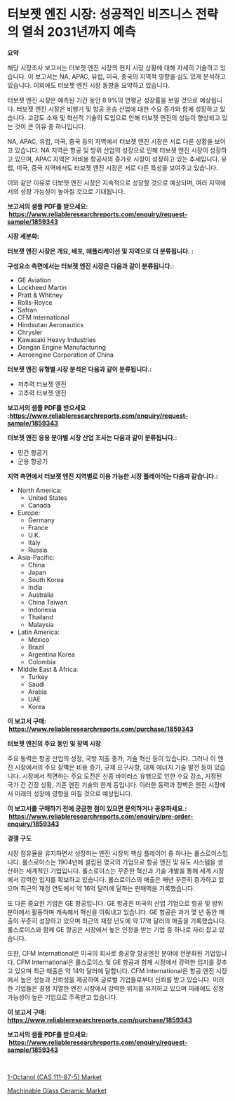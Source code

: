 <p><h1>터보젯 엔진 시장: 성공적인 비즈니스 전략의 열쇠 2031년까지 예측</h1></p><p><strong>요약</strong></p>
<p><p>해당 시장조사 보고서는 터보젯 엔진 시장의 현지 시장 상황에 대해 자세히 기술하고 있습니다. 이 보고서는 NA, APAC, 유럽, 미국, 중국의 지역적 영향을 심도 있게 분석하고 있습니다. 이외에도 터보젯 엔진 시장 동향을 요약하고 있습니다.</p><p>터보젯 엔진 시장은 예측된 기간 동안 8.9%의 연평균 성장률을 보일 것으로 예상됩니다. 터보젯 엔진 시장은 비행기 및 항공 운송 산업에 대한 수요 증가와 함께 성장하고 있습니다. 고강도 소재 및 혁신적 기술의 도입으로 인해 터보젯 엔진의 성능이 향상되고 있는 것이 큰 이유 중 하나입니다.</p><p>NA, APAC, 유럽, 미국, 중국 등의 지역에서 터보젯 엔진 시장은 서로 다른 상황을 보이고 있습니다. NA 지역은 항공 및 방위 산업의 성장으로 인해 터보젯 엔진 시장이 성장하고 있으며, APAC 지역은 저비용 항공사의 증가로 시장이 성장하고 있는 추세입니다. 유럽, 미국, 중국 지역에서도 터보젯 엔진 시장은 서로 다른 특성을 보여주고 있습니다.</p><p>이와 같은 이유로 터보젯 엔진 시장은 지속적으로 성장할 것으로 예상되며, 여러 지역에서의 성장 가능성이 높아질 것으로 기대됩니다.</p></p>
<p><strong>보고서의 샘플 PDF를 받으세요: &nbsp;<a href="https://www.reliableresearchreports.com/enquiry/request-sample/1859343">https://www.reliableresearchreports.com/enquiry/request-sample/1859343</a></strong></p>
<p><strong>시장 세분화:</strong></p>
<p><strong> 터보젯 엔진 시장은 개요, 배포, 애플리케이션 및 지역으로 더 분류됩니다. :</strong></p>
<p><strong>구성요소 측면에서는 터보젯 엔진 시장은 다음과 같이 분류됩니다.:</strong></p>
<p><ul><li>GE Aviation</li><li>Lockheed Martin</li><li>Pratt & Whitney</li><li>Rolls-Royce</li><li>Safran</li><li>CFM International</li><li>Hindsutan Aeronautics</li><li>Chrysler</li><li>Kawasaki Heavy Industries</li><li>Dongan Engine Manufacturing</li><li>Aeroengine Corporation of China</li></ul></p>
<p><strong> 터보젯 엔진 유형별 시장 분석은 다음과 같이 분류됩니다.:</strong></p>
<p><ul><li>저추력 터보젯 엔진</li><li>고추력 터보젯 엔진</li></ul></p>
<p><strong>보고서의 샘플 PDF를 받으세요 :<a href="https://www.reliableresearchreports.com/enquiry/request-sample/1859343">https://www.reliableresearchreports.com/enquiry/request-sample/1859343</a></strong></p>
<p><strong> 터보젯 엔진 응용 분야별 시장 산업 조사는 다음과 같이 분류됩니다.:</strong></p>
<p><ul><li>민간 항공기</li><li>군용 항공기</li></ul></p>
<p><strong>지역 측면에서 터보젯 엔진 지역별로 이용 가능한 시장 플레이어는 다음과 같습니다.:</strong></p>
<p><ul>
    <li>
        North America:
        <ul>
            <li>United States</li>
            <li>Canada</li>
        </ul>
    </li>
    <li>
        Europe:
        <ul>
            <li>Germany</li>
            <li>France</li>
            <li>U.K.</li>
            <li>Italy</li>
            <li>Russia</li>
        </ul>
    </li>
    <li>
        Asia-Pacific:
        <ul>
            <li>China</li>
            <li>Japan</li>
            <li>South Korea</li>
            <li>India</li>
            <li>Australia</li>
            <li>China Taiwan</li>
            <li>Indonesia</li>
            <li>Thailand</li>
            <li>Malaysia</li>
        </ul>
    </li>
    <li>
        Latin America:
        <ul>
            <li>Mexico</li>
            <li>Brazil</li>
            <li>Argentina Korea</li>
            <li>Colombia</li>
        </ul>
    </li>
    <li>
        Middle East & Africa:
        <ul>
            <li>Turkey</li>
            <li>Saudi</li>
            <li>Arabia</li>
            <li>UAE</li>
            <li>Korea</li>
        </ul>
    </li>
    </ul></p>
<p><strong>이 보고서 구매: &nbsp;<a href="https://www.reliableresearchreports.com/purchase/1859343">https://www.reliableresearchreports.com/purchase/1859343</a></strong></p>
<p><strong>터보젯 엔진의 주요 동인 및 장벽 시장</strong></p>
<p><p>주요 동력은 항공 산업의 성장, 국방 지출 증가, 기술 혁신 등이 있습니다. 그러나 이 엔진 시장에서의 주요 장벽은 비용 증가, 규제 요구사항, 대체 에너지 기술 발전 등이 있습니다. 시장에서 직면하는 주요 도전은 신종 바이러스 유행으로 인한 수요 감소, 지정된 국가 간 긴장 상황, 기존 엔진 기술의 한계 등입니다. 이러한 동력과 장벽은 엔진 시장에서 미래의 성장에 영향을 미칠 것으로 예상됩니다.</p></p>
<p><strong>이 보고서를 구매하기 전에 궁금한 점이 있으면 문의하거나 공유하세요.: &nbsp;<a href="https://www.reliableresearchreports.com/enquiry/pre-order-enquiry/1859343">https://www.reliableresearchreports.com/enquiry/pre-order-enquiry/1859343</a></strong></p>
<p><strong>경쟁 구도</strong></p>
<p><p>시장 점유율을 유지하면서 성장하는 엔진 시장의 핵심 플레이어 중 하나는 롤스로이스입니다. 롤스로이스는 1904년에 설립된 영국의 기업으로 항공 엔진 및 유도 시스템을 생산하는 세계적인 기업입니다. 롤스로이스는 꾸준한 혁신과 기술 개발을 통해 세계 시장에서 강력한 입지를 확보하고 있습니다. 롤스로이스의 매출은 매년 꾸준히 증가하고 있으며 최근의 재정 연도에서 약 16억 달러에 달하는 판매액을 기록했습니다.</p><p>또 다른 중요한 기업은 GE 항공입니다. GE 항공은 미국의 산업 기업으로 항공 및 방위 분야에서 활동하며 게속해서 혁신을 이뤄내고 있습니다. GE 항공은 과거 몇 년 동안 매출이 꾸준히 성장하고 있으며 최근의 재정 년도에 약 17억 달러의 매출을 기록했습니다. 롤스로이스와 함께 GE 항공은 시장에서 높은 인정을 받는 기업 중 하나로 자리 잡고 있습니다.</p><p>또한, CFM International은 미국의 회사로 중공항 항공엔진 분야에 전문화된 기업입니다. CFM International은 롤스로이스 및 GE 항공과 함께 시장에서 강력한 입지를 갖추고 있으며 최근 매출은 약 14억 달러에 달합니다. CFM International은 항공 엔진 시장에서 높은 성능과 신뢰성을 제공하여 글로벌 기업들로부터 신뢰를 받고 있습니다. 이러한 기업들은 경쟁 치열한 엔진 시장에서 강력한 위치를 유지하고 있으며 미래에도 성장 가능성이 높은 기업으로 주목받고 있습니다.</p></p>
<p><strong>이 보고서 구매: &nbsp; <a href="https://www.reliableresearchreports.com/purchase/1859343">https://www.reliableresearchreports.com/purchase/1859343</a></strong></p>
<p><strong>보고서의 샘플 PDF를 받으세요: &nbsp;<a href="https://www.reliableresearchreports.com/enquiry/request-sample/1859343">https://www.reliableresearchreports.com/enquiry/request-sample/1859343</a></strong><strong></strong></p>
<p>&nbsp;</p>
<p><p><a href="https://picayune-night-cbd.notion.site/Insights-into-1-Octanol-CAS-111-87-5-Market-Size-Analysing-Market-Share-Trends-and-Growth-from--dd7ffdc4f5cd44fa8a35386599504af8">1-Octanol (CAS 111-87-5) Market</a></p><p><a href="https://github.com/Hazelklievgspy6vdcsmu106w/Market-Research-Report-List-1/blob/main/machinable-glass-ceramic-market.md">Machinable Glass Ceramic Market</a></p></p>